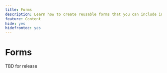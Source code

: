 ```yaml
---
title: Forms
description: Learn how to create reusable forms that you can include in your landing pages.
feature: Content
hide: yes
hidefromtoc: yes
---
```

# Forms

TBD for release
